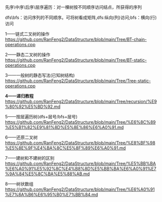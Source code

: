 先序\中序\后序\层序遍历：对一棵树按不同顺序访问结点，所获得的序列

dfs\bfs：访问序列的不同顺序。可将树看成矩阵,dfs:纵向(列)访问;bfs：横向(行)访问

1——链式二叉树的操作                    https://github.com/RanFeng2/DataStructure/blob/main/Tree/BT-chain-operations.cpp

2——静态二叉树的操作                    https://github.com/RanFeng2/DataStructure/blob/main/Tree/BT-static-operations.cpp

3——一般树的静态写法(已知树结构)        https://github.com/RanFeng2/DataStructure/blob/main/Tree/Tree-static-operations.cpp

**4——递归教程**                       https://github.com/RanFeng2/DataStructure/blob/main/Tree/recursion/%E9%80%92%E5%BD%92.md

5——按层遍历树(dfs+层号/bfs+层号)       https://github.com/RanFeng2/DataStructure/blob/main/Tree/%E6%8C%89%E5%B1%82%E9%81%8D%E5%8E%86%E6%A0%91.md

6——还原二叉树                          https://github.com/RanFeng2/DataStructure/blob/main/Tree/%E8%BF%98%E5%8E%9F%E4%BA%8C%E5%8F%89%E6%A0%91.md

7——建树和不建树的区别                  https://github.com/RanFeng2/DataStructure/blob/main/Tree/%E5%BB%BA%E6%A0%91%E5%92%8C%E4%B8%8D%E5%BB%BA%E6%A0%91%E7%9A%84%E5%8C%BA%E5%88%AB.md

8——树状数组                            https://github.com/RanFeng2/DataStructure/blob/main/Tree/%E6%A0%91%E7%8A%B6%E6%95%B0%E7%BB%84.md
